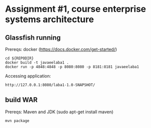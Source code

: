 # Assignment #1, course enterprise systems architecture

## Glassfish running

Prereqs: docker (https://docs.docker.com/get-started/)

```
cd ${REPODIR}
docker build -t javaeelaba1 .
docker run -p 4848:4848 -p 8080:8080 -p 8181:8181 javaeelaba1
```

Accessing application:

```
http://127.0.0.1:8080/laba1-1.0-SNAPSHOT/
```

## build WAR

Prereqs: Maven and JDK (sudo apt-get install maven)

```
mvn package
```
